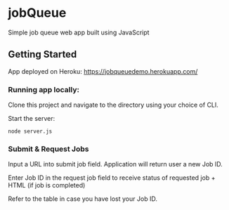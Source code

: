 # jobQueue

Simple job queue web app built using JavaScript

## Getting Started

App deployed on Heroku: https://jobqueuedemo.herokuapp.com/

### Running app locally:

Clone this project and navigate to the directory using your choice of CLI.

Start the server:

```
node server.js
```

### Submit & Request Jobs

Input a URL into submit job field. Application will return user a new Job ID.

Enter Job ID in the request job field to receive status of requested job + HTML (if job is completed)

Refer to the table in case you have lost your Job ID. 

